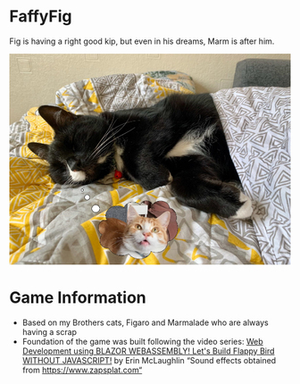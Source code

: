 # FaffyFig
Fig is having a right good kip, but even in his dreams, Marm is after him.

![Faffy Fig intro image](images/FaffyFig.jpg?raw=true "Title")

# Game Information
- Based on my Brothers cats, Figaro and Marmalade who are always having a scrap
- Foundation of the game was built following the video series: [Web Development using BLAZOR WEBASSEMBLY! Let's Build Flappy Bird WITHOUT JAVASCRIPT!](https://youtu.be/wTmZCu16LNU) by Erin McLaughlin
“Sound effects obtained from https://www.zapsplat.com“
